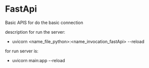 # FastApi
Basic APIS for do the basic connection

description for run the server: 
- uvicorn <name_file_python>:<name_invocation_fastApi> --reload

for run server is:
- uvicorn main:app --reload